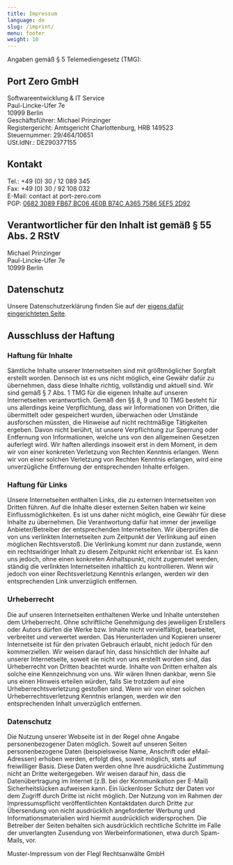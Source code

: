 ```yaml
---
title: Impressum
language: de
slug: /imprint/
menu: footer
weight: 10
---
```


Angaben gemäß § 5 Telemediengesetz (TMG):

## Port Zero GmbH

Softwareentwicklung & IT Service\
Paul-Lincke-Ufer 7e\
10999 Berlin\
Geschäftsführer: Michael Prinzinger\
Registergericht: Amtsgericht Charlottenburg, HRB 149523\
Steuernummer: 29/464/10651\
USt.IdNr.: DE290377155

## Kontakt

Tel.: +49 (0) 30 / 12 089 345\
Fax: +49 (0) 30 / 92 108 032\
E-Mail: contact at port-zero.com\
PGP: [0682 3089 FB67 BC06 4E0B B74C A365 7586 5EF5 2D92](/pubkey.asc)

## Verantwortlicher für den Inhalt ist gemäß § 55 Abs. 2 RStV

Michael Prinzinger\
Paul-Lincke-Ufer 7e\
10999 Berlin

## Datenschutz

Unsere Datenschutzerklärung finden Sie auf der [eigens dafür eingerichteten Seite](/de/contact/privacypolicy/").

## Ausschluss der Haftung

### Haftung für Inhalte

Sämtliche Inhalte unserer Internetseiten sind mit größtmöglicher
Sorgfalt erstellt worden. Dennoch ist es uns nicht möglich, eine
Gewähr dafür zu übernehmen, dass diese Inhalte richtig, vollständig
und aktuell sind. Wir sind gemäß § 7 Abs. 1 TMG für die eigenen Inhalte
auf unseren Internetseiten verantwortlich. Gemäß den §§ 8, 9 und 10 TMG
besteht für uns allerdings keine Verpflichtung, dass wir Informationen
von Dritten, die übermittelt oder gespeichert wurden, überwachen oder
Umstände ausforschen müssten, die Hinweise auf nicht rechtmäßige
Tätigkeiten ergeben. Davon nicht berührt, ist unsere Verpflichtung zur
Sperrung oder Entfernung von Informationen, welche uns von den
allgemeinen Gesetzen auferlegt wird. Wir haften allerdings insoweit erst
in dem Moment, in dem wir von einer konkreten Verletzung von Rechten
Kenntnis erlangen. Wenn wir von einer solchen Verletzung von Rechten
Kenntnis erlangen, wird eine unverzügliche Entfernung der entsprechenden
Inhalte erfolgen.

### Haftung für Links

Unsere Internetseiten enthalten Links, die zu externen Internetseiten
von Dritten führen. Auf die Inhalte dieser externen Seiten haben wir
keine Einflussmöglichkeiten. Es ist uns daher nicht möglich, eine Gewähr
für diese Inhalte zu übernehmen. Die Verantwortung dafür hat immer der
jeweilige Anbieter/Betreiber der entsprechenden Internetseiten. Wir
überprüfen die von uns verlinkten Internetseiten zum Zeitpunkt der
Verlinkung auf einen möglichen Rechtsverstoß. Die Verlinkung kommt nur
dann zustande, wenn ein rechtswidriger Inhalt zu diesem Zeitpunkt nicht
erkennbar ist. Es kann uns jedoch, ohne einen konkreten Anhaltspunkt,
nicht zugemutet werden, ständig die verlinkten Internetseiten inhaltlich
zu kontrollieren. Wenn wir jedoch von einer Rechtsverletzung Kenntnis
erlangen, werden wir den entsprechenden Link unverzüglich entfernen.

### Urheberrecht

Die auf unseren Internetseiten enthaltenen Werke und Inhalte unterstehen
dem Urheberrecht. Ohne schriftliche Genehmigung des jeweiligen
Erstellers oder Autors dürfen die Werke bzw. Inhalte nicht
vervielfältigt, bearbeitet, verbreitet und verwertet werden. Das
Herunterladen und Kopieren unserer Internetseite ist für den privaten
Gebrauch erlaubt, nicht jedoch für den kommerziellen. Wir weisen darauf
hin, dass hinsichtlich der Inhalte auf unserer Internetseite, soweit sie
nicht von uns erstellt worden sind, das Urheberrecht von Dritten
beachtet wurde. Inhalte von Dritten erhalten als solche eine
Kennzeichnung von uns. Wir wären Ihnen dankbar, wenn Sie uns einen
Hinweis erteilen würden, falls Sie trotzdem auf eine
Urheberrechtsverletzung gestoßen sind. Wenn wir von einer solchen
Urheberrechtsverletzung Kenntnis erlangen, werden wir den entsprechenden
Inhalt unverzüglich entfernen.

### Datenschutz

Die Nutzung unserer Webseite ist in der Regel ohne Angabe personenbezogener Daten möglich. Soweit auf unseren Seiten personenbezogene Daten (beispielsweise Name, Anschrift oder eMail-Adressen) erhoben werden, erfolgt dies, soweit möglich, stets auf freiwilliger Basis. Diese Daten werden ohne Ihre ausdrückliche Zustimmung nicht an Dritte weitergegeben.
Wir weisen darauf hin, dass die Datenübertragung im Internet (z.B. bei der Kommunikation per E-Mail) Sicherheitslücken aufweisen kann. Ein lückenloser Schutz der Daten vor dem Zugriff durch Dritte ist nicht möglich.
Der Nutzung von im Rahmen der Impressumspflicht veröffentlichten Kontaktdaten durch Dritte zur Übersendung von nicht ausdrücklich angeforderter Werbung und Informationsmaterialien wird hiermit ausdrücklich widersprochen. Die Betreiber der Seiten behalten sich ausdrücklich rechtliche Schritte im Falle der unverlangten Zusendung von Werbeinformationen, etwa durch Spam-Mails, vor.

Muster-Impressum von der Flegl Rechtsanwälte GmbH

